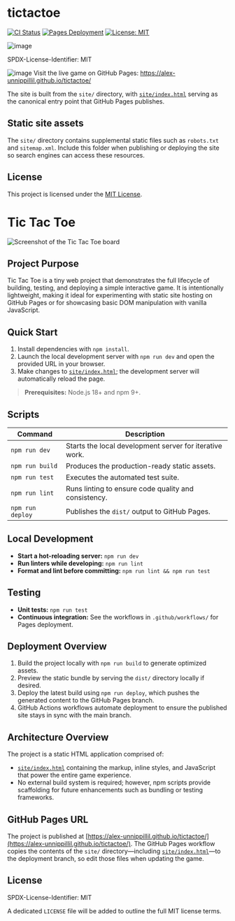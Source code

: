 # tictactoe

[![CI Status](https://img.shields.io/github/actions/workflow/status/Alex-Unnippillil/tictactoe/ci.yml?branch=main&label=CI)](https://github.com/Alex-Unnippillil/tictactoe/actions/workflows/ci.yml)
[![Pages Deployment](https://img.shields.io/github/actions/workflow/status/Alex-Unnippillil/tictactoe/pages.yml?branch=main&label=Pages)](https://github.com/Alex-Unnippillil/tictactoe/actions/workflows/pages.yml)
[![License: MIT](https://img.shields.io/badge/license-MIT-green.svg)](https://opensource.org/licenses/MIT)

![image](https://github.com/Alex-Unnippillil/tictactoe/assets/24538548/15b4eda8-43c2-4f28-8fd5-593098a90799)

SPDX-License-Identifier: MIT

![image](https://github.com/Alex-Unnippillil/tictactoe/assets/24538548/15b4eda8-43c2-4f28-8fd5-593098a90799)
Visit the live game on GitHub Pages: https://alex-unnippillil.github.io/tictactoe/

The site is built from the `site/` directory, with [`site/index.html`](site/index.html) serving as the canonical entry point that GitHub Pages publishes.

## Static site assets

The `site/` directory contains supplemental static files such as `robots.txt` and `sitemap.xml`. Include this folder when publishing or deploying the site so search engines can access these resources.
## License

This project is licensed under the [MIT License](LICENSE).
# Tic Tac Toe

![Screenshot of the Tic Tac Toe board](https://github.com/Alex-Unnippillil/tictactoe/assets/24538548/15b4eda8-43c2-4f28-8fd5-593098a90799)

## Project Purpose

Tic Tac Toe is a tiny web project that demonstrates the full lifecycle of building, testing, and deploying a simple interactive game. It is intentionally lightweight, making it ideal for experimenting with static site hosting on GitHub Pages or for showcasing basic DOM manipulation with vanilla JavaScript.

## Quick Start

1. Install dependencies with `npm install`.
2. Launch the local development server with `npm run dev` and open the provided URL in your browser.
3. Make changes to [`site/index.html`](site/index.html); the development server will automatically reload the page.

> **Prerequisites:** Node.js 18+ and npm 9+.

## Scripts

| Command | Description |
| --- | --- |
| `npm run dev` | Starts the local development server for iterative work.
| `npm run build` | Produces the production-ready static assets.
| `npm run test` | Executes the automated test suite.
| `npm run lint` | Runs linting to ensure code quality and consistency.
| `npm run deploy` | Publishes the `dist/` output to GitHub Pages.

## Local Development

- **Start a hot-reloading server:** `npm run dev`
- **Run linters while developing:** `npm run lint`
- **Format and lint before committing:** `npm run lint && npm run test`

## Testing

- **Unit tests:** `npm run test`
- **Continuous integration:** See the workflows in `.github/workflows/` for Pages deployment.

## Deployment Overview

1. Build the project locally with `npm run build` to generate optimized assets.
2. Preview the static bundle by serving the `dist/` directory locally if desired.
3. Deploy the latest build using `npm run deploy`, which pushes the generated content to the GitHub Pages branch.
4. GitHub Actions workflows automate deployment to ensure the published site stays in sync with the main branch.

## Architecture Overview

The project is a static HTML application comprised of:

- [`site/index.html`](site/index.html) containing the markup, inline styles, and JavaScript that power the entire game experience.
- No external build system is required; however, npm scripts provide scaffolding for future enhancements such as bundling or testing frameworks.

## GitHub Pages URL

The project is published at [https://alex-unnippillil.github.io/tictactoe/](https://alex-unnippillil.github.io/tictactoe/).
The GitHub Pages workflow copies the contents of the `site/` directory—including [`site/index.html`](site/index.html)—to the deployment branch, so edit those files when updating the game.

## License

SPDX-License-Identifier: MIT

A dedicated `LICENSE` file will be added to outline the full MIT license terms.
